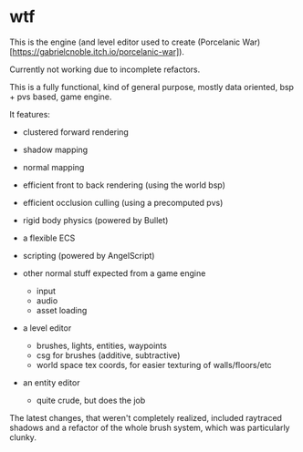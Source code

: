 # wtf

This is the engine (and level editor used to create (Porcelanic War)[https://gabrielcnoble.itch.io/porcelanic-war]).

Currently not working due to incomplete refactors.

This is a fully functional, kind of general purpose, mostly data oriented, bsp + pvs based, game engine.

It features:
- clustered forward rendering
- shadow mapping
- normal mapping
- efficient front to back rendering (using the world bsp)
- efficient occlusion culling (using a precomputed pvs)
- rigid body physics (powered by Bullet)
- a flexible ECS
- scripting (powered by AngelScript)
- other normal stuff expected from a game engine
    - input
    - audio
    - asset loading

- a level editor
    - brushes, lights, entities, waypoints
    - csg for brushes (additive, subtractive)
    - world space tex coords, for easier texturing of walls/floors/etc

- an entity editor
    - quite crude, but does the job


The latest changes, that weren't completely realized, included raytraced shadows and a refactor of the whole brush system, which was particularly clunky.